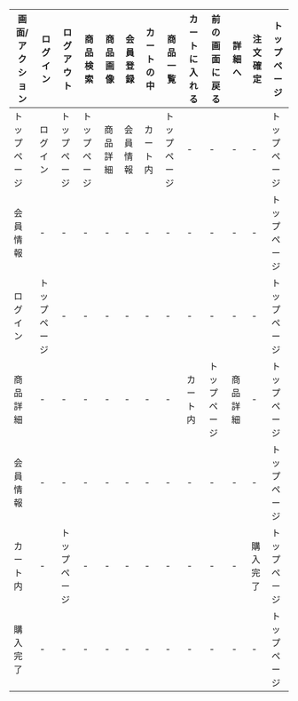 |画面/アクション|ログイン|ログアウト|商品検索|商品画像|会員登録|カートの中|商品一覧|カートに入れる|前の画面に戻る|詳細へ|注文確定|トップページ| 
|---|---|---|---|---|---|---|---|---|---|---|---|---| 
|トップページ|ログイン|トップページ|トップページ|商品詳細|会員情報|カート内|トップページ|- |- |- |- |トップページ|
|会員情報|- |- |- |- |- |- |- |- |- |- |- |トップページ|
|ログイン|トップページ|- |- |- |- |- |- |- |- |- |- |トップページ| 
|商品詳細|- |- |- |- |- |- |- |カート内|トップページ|商品詳細|- |トップページ| 
|会員情報|- |- |- |- |- |- |- |- |- |- |- |トップページ| 
|カート内|- |トップページ|- |- |- |- |- |- |- |- |購入完了|トップページ| 
|購入完了|- |- |- |- |- |- |- |- |- |- |- |トップページ|
